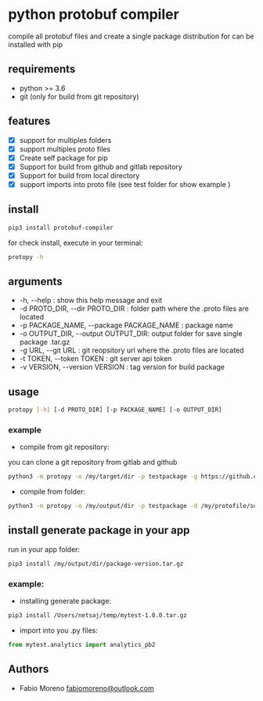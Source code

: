 # python protobuf compiler

compile all protobuf files and create a single package distribution for can be
installed with pip

## requirements

* python >= 3.6
* git (only for build from git repository)

## features
- [x] support for multiples folders
- [x] support multiples proto files
- [x] Create self package for pip
- [x] Support for build from github and gitlab repository
- [X] Support for build from local directory
- [X] support imports into proto file (see test folder for show example )

## install

```bash
pip3 install protobuf-compiler
```

for check install, execute in your terminal:

```bash
protopy -h
```

##  arguments

* -h, --help : show this help message and exit
* -d PROTO_DIR, --dir PROTO_DIR : folder path where the .proto files are located
* -p PACKAGE_NAME, --package PACKAGE_NAME : package name
* -o OUTPUT_DIR, --output OUTPUT_DIR: output folder for save single package .tar.gz
* -g URL, --git URL : git reopsitory url where the .proto files are located
* -t TOKEN, --token TOKEN : git server api token
* -v VERSION, --version VERSION : tag version for build package


## usage

```bash
protopy [-h] [-d PROTO_DIR] [-p PACKAGE_NAME] [-o OUTPUT_DIR]
```

### example

* compile from git repository:

you can clone a git repository from gitlab and github
```bash
python3 -m protopy -o /my/target/dir -p testpackage -g https://github.com/netsaj/testing.git -t my-private-token
```

* compile from folder:

```bash
python3 -m protopy -o /my/output/dir -p testpackage -d /my/protofile/source/dir 
```

## install generate package in your app

run in your app folder:

```bash
pip3 install /my/output/dir/package-version.tar.gz
```

### example:
* installing generate package:
```bash
pip3 install /Users/netsaj/temp/mytest-1.0.0.tar.gz
```

* import into you .py files:

```python
from mytest.analytics import analytics_pb2
```

## Authors

* Fabio Moreno <fabiomoreno@outlook.com>
